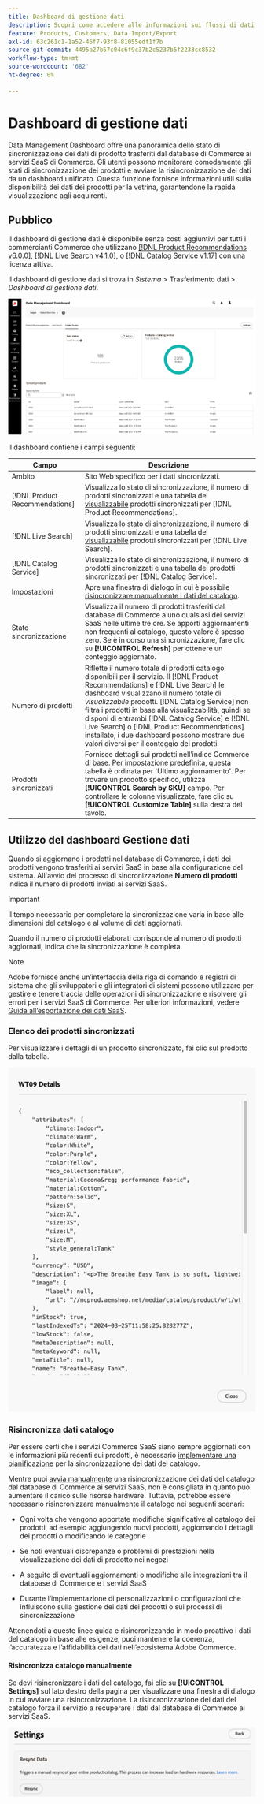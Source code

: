 ```yaml
---
title: Dashboard di gestione dati
description: Scopri come accedere alle informazioni sui flussi di dati per [!DNL Catalog Service], [!DNL Live Search], e [!DNL Product Recommendation]s.
feature: Products, Customers, Data Import/Export
exl-id: 63c261c1-1a52-46f7-93f8-81055edf1f7b
source-git-commit: 4495a27b57c04c6f9c37b2c5237b5f2233cc8532
workflow-type: tm+mt
source-wordcount: '682'
ht-degree: 0%

---
```


# Dashboard di gestione dati

Data Management Dashboard offre una panoramica dello stato di sincronizzazione dei dati di prodotto trasferiti dal database di Commerce ai servizi SaaS di Commerce. Gli utenti possono monitorare comodamente gli stati di sincronizzazione dei prodotti e avviare la risincronizzazione dei dati da un dashboard unificato. Questa funzione fornisce informazioni utili sulla disponibilità dei dati dei prodotti per la vetrina, garantendone la rapida visualizzazione agli acquirenti.

## Pubblico

Il dashboard di gestione dati è disponibile senza costi aggiuntivi per tutti i commercianti Commerce che utilizzano [[!DNL Product Recommendations v6.0.0]](https://experienceleague.adobe.com/en/docs/commerce-merchant-services/product-recommendations/guide-overview), [[!DNL Live Search v4.1.0]](https://experienceleague.adobe.com/en/docs/commerce-merchant-services/live-search/guide-overview), o [[!DNL Catalog Service v1.17]](https://experienceleague.adobe.com/en/docs/commerce-merchant-services/catalog-service/guide-overview) con una licenza attiva.

Il dashboard di gestione dati si trova in *Sistema* > Trasferimento dati > *Dashboard di gestione dati*.

![Dashboard di gestione dati](assets/data-management-dashboard.png)

Il dashboard contiene i campi seguenti:

| Campo | Descrizione |
|--- |--- |
| Ambito | Sito Web specifico per i dati sincronizzati. |
| [!DNL Product Recommendations] | Visualizza lo stato di sincronizzazione, il numero di prodotti sincronizzati e una tabella del [visualizzabile](https://experienceleague.adobe.com/en/docs/commerce-admin/config/catalog/inventory#stock-options) prodotti sincronizzati per [!DNL Product Recommendations]. |
| [!DNL Live Search] | Visualizza lo stato di sincronizzazione, il numero di prodotti sincronizzati e una tabella del [visualizzabile](https://experienceleague.adobe.com/en/docs/commerce-admin/config/catalog/inventory#stock-options) prodotti sincronizzati per [!DNL Live Search]. |
| [!DNL Catalog Service] | Visualizza lo stato di sincronizzazione, il numero di prodotti sincronizzati e una tabella dei prodotti sincronizzati per [!DNL Catalog Service]. |
| Impostazioni | Apre una finestra di dialogo in cui è possibile [risincronizzare manualmente i dati del catalogo](#resync-catalog-data). |
| Stato sincronizzazione | Visualizza il numero di prodotti trasferiti dal database di Commerce a uno qualsiasi dei servizi SaaS nelle ultime tre ore. Se apporti aggiornamenti non frequenti al catalogo, questo valore è spesso zero. Se è in corso una sincronizzazione, fare clic su **[!UICONTROL Refresh]** per ottenere un conteggio aggiornato. |
| Numero di prodotti | Riflette il numero totale di prodotti catalogo disponibili per il servizio. Il [!DNL Product Recommendations] e [!DNL Live Search] le dashboard visualizzano il numero totale di _visualizzabile_ prodotti. [!DNL Catalog Service] non filtra i prodotti in base alla visualizzabilità, quindi se disponi di entrambi [!DNL Catalog Service] e [!DNL Live Search] o [!DNL Product Recommendations] installato, i due dashboard possono mostrare due valori diversi per il conteggio dei prodotti. |
| Prodotti sincronizzati | Fornisce dettagli sui prodotti nell’indice Commerce di base. Per impostazione predefinita, questa tabella è ordinata per &#39;Ultimo aggiornamento&#39;. Per trovare un prodotto specifico, utilizza **[!UICONTROL Search by SKU]** campo. Per controllare le colonne visualizzate, fare clic su **[!UICONTROL Customize Table]** sulla destra del tavolo. |

## Utilizzo del dashboard Gestione dati

Quando si aggiornano i prodotti nel database di Commerce, i dati dei prodotti vengono trasferiti ai servizi SaaS in base alla configurazione del sistema. All&#39;avvio del processo di sincronizzazione **Numero di prodotti** indica il numero di prodotti inviati ai servizi SaaS.

>[!IMPORTANT]
>
>Il tempo necessario per completare la sincronizzazione varia in base alle dimensioni del catalogo e al volume di dati aggiornati.

Quando il numero di prodotti elaborati corrisponde al numero di prodotti aggiornati, indica che la sincronizzazione è completa.

>[!NOTE]
>
>Adobe fornisce anche un’interfaccia della riga di comando e registri di sistema che gli sviluppatori e gli integratori di sistemi possono utilizzare per gestire e tenere traccia delle operazioni di sincronizzazione e risolvere gli errori per i servizi SaaS di Commerce. Per ulteriori informazioni, vedere [Guida all’esportazione dei dati SaaS](https://experienceleague.adobe.com/en/docs/commerce-merchant-services/saas-data-export/overview).

### Elenco dei prodotti sincronizzati

Per visualizzare i dettagli di un prodotto sincronizzato, fai clic sul prodotto dalla tabella.

![Dettagli prodotto Syncd](assets/sync-product-detail.png)

### Risincronizza dati catalogo

Per essere certi che i servizi Commerce SaaS siano sempre aggiornati con le informazioni più recenti sui prodotti, è necessario [implementare una pianificazione](https://experienceleague.adobe.com/en/docs/commerce-operations/configuration-guide/cli/manage-indexers#reindex) per la sincronizzazione dei dati del catalogo.

Mentre puoi [avvia manualmente](#manually-resync-catalog) una risincronizzazione dei dati del catalogo dal database di Commerce ai servizi SaaS, non è consigliata in quanto può aumentare il carico sulle risorse hardware. Tuttavia, potrebbe essere necessario risincronizzare manualmente il catalogo nei seguenti scenari:

- Ogni volta che vengono apportate modifiche significative al catalogo dei prodotti, ad esempio aggiungendo nuovi prodotti, aggiornando i dettagli dei prodotti o modificando le categorie

- Se noti eventuali discrepanze o problemi di prestazioni nella visualizzazione dei dati di prodotto nei negozi

- A seguito di eventuali aggiornamenti o modifiche alle integrazioni tra il database di Commerce e i servizi SaaS

- Durante l’implementazione di personalizzazioni o configurazioni che influiscono sulla gestione dei dati dei prodotti o sui processi di sincronizzazione

Attenendoti a queste linee guida e risincronizzando in modo proattivo i dati del catalogo in base alle esigenze, puoi mantenere la coerenza, l’accuratezza e l’affidabilità dei dati nell’ecosistema Adobe Commerce.

#### Risincronizza catalogo manualmente

Se devi risincronizzare i dati del catalogo, fai clic su **[!UICONTROL Settings]** sul lato destro della pagina per visualizzare una finestra di dialogo in cui avviare una risincronizzazione. La risincronizzazione dei dati del catalogo forza il servizio a recuperare i dati dal database di Commerce ai servizi SaaS.

![Sincronizza manualmente prodotti](assets/resync-data.png)
